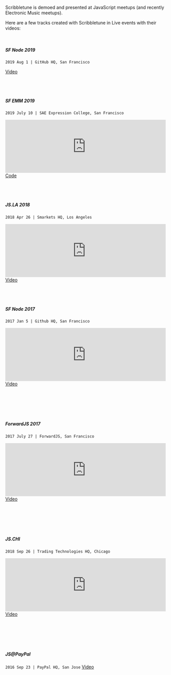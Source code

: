 Scribbletune is demoed and presented at JavaScript meetups (and recently Electronic Music meetups).

Here are a few tracks created with Scribbletune in Live events with their videos:

<br>

##### SF Node 2019

`2019 Aug 1 | GitHub HQ, San Francisco`

<!-- <iframe width="100%" height="166" scrolling="no" frameborder="no" allow="autoplay" src="https://w.soundcloud.com/player/?url=https%3A//api.soundcloud.com/tracks/439449453&color=%232e2e2e&auto_play=false&hide_related=false&show_comments=true&show_user=true&show_reposts=false&show_teaser=true"></iframe> -->

<a href="https://www.youtube.com/watch?v=G1bRi4El0iw">Video</a>

## <br>

##### SF EMM 2019

`2019 July 10 | SAE Expression College, San Francisco`

<iframe width="100%" height="166" scrolling="no" frameborder="no" allow="autoplay" src="https://w.soundcloud.com/player/?url=https%3A//api.soundcloud.com/tracks/653204363&color=%23080404&auto_play=false&hide_related=false&show_comments=true&show_user=true&show_reposts=false&show_teaser=true"></iframe>
<a href="/examples/beat2">Code</a>

## <br>

##### JS.LA 2018

`2018 Apr 26 | Smarkets HQ, Los Angeles`

<iframe width="100%" height="166" scrolling="no" frameborder="no" allow="autoplay" src="https://w.soundcloud.com/player/?url=https%3A//api.soundcloud.com/tracks/439449453&color=%232e2e2e&auto_play=false&hide_related=false&show_comments=true&show_user=true&show_reposts=false&show_teaser=true"></iframe>
<a href="https://www.youtube.com/watch?v=SySdchiCjsQ">Video</a>

## <br>

##### SF Node 2017

`2017 Jan 5 | Github HQ, San Francisco`

<iframe width="100%" height="166" scrolling="no" frameborder="no" allow="autoplay" src="https://w.soundcloud.com/player/?url=https%3A//api.soundcloud.com/tracks/308448387&color=%232e2e2e&auto_play=false&hide_related=false&show_comments=true&show_user=true&show_reposts=false&show_teaser=true"></iframe>
<a href="https://www.youtube.com/watch?v=iwuZzp_ZnLo">Video</a>

## <br>

<br>

##### ForwardJS 2017

`2017 July 27 | ForwardJS, San Francisco`

<iframe width="100%" height="166" scrolling="no" frameborder="no" allow="autoplay" src="https://w.soundcloud.com/player/?url=https%3A//api.soundcloud.com/tracks/335145548&color=%232e2e2e&auto_play=false&hide_related=false&show_comments=true&show_user=true&show_reposts=false&show_teaser=true"></iframe>
<a href="https://www.youtube.com/watch?v=52Z5cItzeB8">Video</a>

## <br>

<br>

##### JS.CHI

`2018 Sep 26 | Trading Technologies HQ, Chicago`

<iframe width="100%" height="166" scrolling="no" frameborder="no" allow="autoplay" src="https://w.soundcloud.com/player/?url=https%3A//api.soundcloud.com/tracks/506703696&color=%232e2e2e&auto_play=false&hide_related=false&show_comments=true&show_user=true&show_reposts=false&show_teaser=true"></iframe>
<a href="https://www.youtube.com/watch?v=u811SNidz5U">Video</a>

## <br>

<br>

##### JS@PayPal

`2016 Sep 23 | PayPal HQ, San Jose`
<a href="https://www.youtube.com/watch?v=R7SzhvTQw7c">Video</a>
